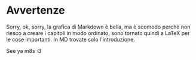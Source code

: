 # Avvertenze

Sorry, ok, sorry, la grafica di Markdown è bella, ma è scomodo perchè non riesco a creare i capitoli in modo ordinato, sono tornato quindi a LaTeX per le cose importanti. In MD trovate solo l'introduzione.

See ya m8s :3